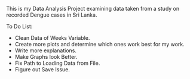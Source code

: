 This is my Data Analysis Project examining data taken from a study on recorded Dengue cases in Sri Lanka.

To Do List: 

- Clean Data of Weeks Variable. 
- Create more plots and determine which ones work best for my work. 
- Write more explanations. 
- Make Graphs look Better. 
- Fix Path to Loading Data from File.
- Figure out Save Issue.

